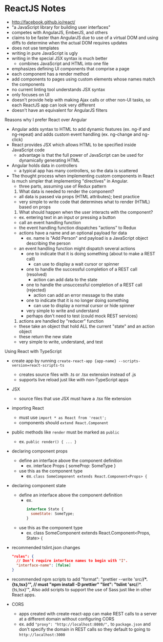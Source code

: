 # ReactJS Notes

- <http://facebook.github.io/react/>
- "a JavaScript library for building user interfaces"
- competes with AngularJS, EmberJS, and others
- claims to be faster than AngularJS due to use of a virtual DOM
  and using diffs to determine when the actual DOM requires updates
- does not use templates
- writing in pure JavaScript is ugly
- writing in the special JSX syntax is much better
  - combines JavaScript and HTML into one file
- emphasizes defining UI components that comprise a page
- each component has a render method
- add components to pages using custom elements
  whose names match the components
- no current linting tool understands JSX syntax
- only focuses on UI
- doesn't provide help with making Ajax calls
  or other non-UI tasks,
  so each ReactJS app can look very different
- doesn't have an equivalent for AngularJS filters

Reasons why I prefer React over Angular

- Angular adds syntax to HTML to add dynamic features (ex. ng-if and ng-repeat)
  and adds custom event handling (ex. ng-change and ng-click)
- React provides JSX which allows HTML to be specified inside JavaScript code
  - advantage is that the full power of JavaScript can be used
    for dynamically generating HTML
- Angular holds data in controllers
  - a typical app has many controllers, so the data is scattered
- The thought process when implementing custom components in React
  is much simpler that implementing "directives" in Angular.
  - three parts, assuming use of Redux pattern
  1.  What data is needed to render the component?
  - all data is passed via props (HTML attributes); best practice
  - very simple to write code that determines what to render (HTML)
    based on props
  1.  What should happen when the user interacts with the component?
  - ex. entering text in an input or pressing a button
  - call an event handling function
  - the event handling function dispatches "actions" to Redux
  - actions have a name and an optional payload for data
    - ex. name is "Add Person" and
      payload is a JavaScript object describing the person
  - an event handling function might dispatch several actions
    - one to indicate that it is doing something
      (about to make a REST call)
      - can use to display a wait cursor or spinner
    - one to handle the successful completion of a REST call (resolved)
      - action can add data to the state
    - one to handle the unsuccessful completion of a REST call (rejected)
      - action can add an error message to the state
    - one to indicate that it is no longer doing something
      - can use to display a normal cursor or hide spinner
    - very simple to write and understand
    - perhaps don't need to test (could mock REST services)
  1.  actions are handled by "reducer" function
  - these take an object that hold ALL the current "state"
    and an action object
  - these return the new state
  - very simple to write, understand, and test

Using React with TypeScript

- create app by running
  `create-react-app {app-name} --scripts-version=react-scripts-ts`
  - creates source files with .ts or .tsx extension instead of .js
  - supports live reload just like with non-TypeScript apps
- JSX
  - source files that use JSX must have a .tsx file extension
- importing React
  - must use `import * as React from 'react';`
  - components should `extend React.Component`
- public methods like `render` must be marked as `public`
  - ex. `public render() { ... }`
- declaring component props

  - define an interface above the component definition
    - ex.
      interface Props {
      someProp: SomeType
      }
  - use this as the component type
    - ex. `class SomeComponent extends React.Component<Props> {`

- declaring component state

  - define an interface above the component definition
    - ex.
      ```js
      interface State {
        someState: SomeType;
      }
      ```
  - use this as the component type
    - ex. class SomeComponent extends React.Component<Props, State> {

- recommended tslint.json changes

  ```json
  "rules": {
    // Don't require interface names to begin with "I".
    "interface-name": [false]
  }
  ```

- recommended npm scripts to add
  "format": "prettier --write 'src/**/\*.{ts,tsx}'", // must "npm install -D prettier"
  "lint": "tslint 'src/**/\*.{ts,tsx}'",
  Also add scripts to support the use of Sass just like in other React apps.

- CORS
  - apps created with create-react-app can make REST calls
    to a server at a different domain without configuring CORS
  - ex. add `"proxy": "http://localhost:8080/",` to `package.json`
    and don't specify the domain in REST calls
    so they default to going to `http://localhost:3000`
